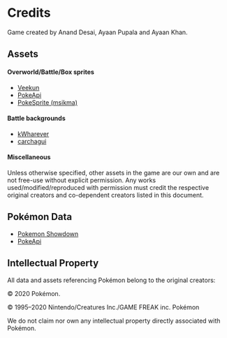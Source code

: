 # Credits

Game created by Anand Desai, Ayaan Pupala and Ayaan Khan.

## Assets

#### Overworld/Battle/Box sprites

- [Veekun](https://veekun.com/)
- [PokeApi](https://pokeapi.co/)
- [PokeSprite (msikma)](https://github.com/msikma/pokesprite)

#### Battle backgrounds

- [kWharever](https://www.deviantart.com/kwharever)
- [carchagui](https://www.deviantart.com/carchagui)

#### Miscellaneous

Unless otherwise specified, other assets in the game are our own and are not free-use without explicit permission.  Any works used/modified/reproduced with permission must credit the respective original creators and co-dependent creators listed in this document.

## Pokémon Data

- [Pokemon Showdown](https://pokemonshowdown.com/)
- [PokeApi](https://pokeapi.co/)

## Intellectual Property

All data and assets referencing Pokémon belong to the original creators:

© 2020 Pokémon. 

© 1995–2020 Nintendo/Creatures Inc./GAME FREAK inc. Pokémon

We do not claim nor own any intellectual property directly associated with Pokémon. 

